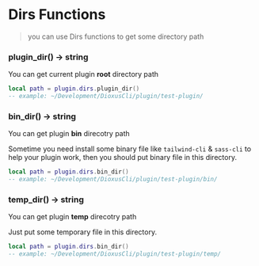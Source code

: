 # Dirs Functions

> you can use Dirs functions to get some directory path


### plugin_dir() -> string

You can get current plugin **root** directory path

```lua
local path = plugin.dirs.plugin_dir()
-- example: ~/Development/DioxusCli/plugin/test-plugin/
```

### bin_dir() -> string

You can get plugin **bin** direcotry path

Sometime you need install some binary file like `tailwind-cli` & `sass-cli` to help your plugin work, then you should put binary file in this directory.

```lua
local path = plugin.dirs.bin_dir()
-- example: ~/Development/DioxusCli/plugin/test-plugin/bin/
```

### temp_dir() -> string

You can get plugin **temp** direcotry path

Just put some temporary file in this directory.

```lua
local path = plugin.dirs.bin_dir()
-- example: ~/Development/DioxusCli/plugin/test-plugin/temp/
```